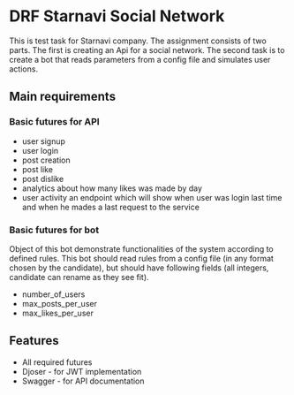 # DRF Starnavi Social Network

This is test task for Starnavi company. The assignment consists of two parts. The first is creating an Api for a social network. The second task is to create a bot that reads parameters from a config file and simulates user actions.

## Main requirements

### Basic futures for API
* user signup
* user login
* post creation 
* post like
* post dislike
* analytics about how many likes was made by day
* user activity an endpoint which will show when user was login last time and when he mades a last
request to the service

### Basic futures for bot
Object of this bot demonstrate functionalities of the system according to defined rules. This bot
should read rules from a config file (in any format chosen by the candidate), but should have
following fields (all integers, candidate can rename as they see fit). 

* number_of_users
* max_posts_per_user
* max_likes_per_user

## Features
* All required futures
* Djoser - for JWT implementation
* Swagger - for API documentation